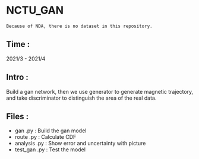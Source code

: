 # NCTU_GAN

```
Because of NDA, there is no dataset in this repository.
```

## Time : 
2021/3 - 2021/4
## Intro : 
Build a gan network, then we use generator to generate magnetic trajectory, and take discriminator to distinguish the area of the real data.


## Files : 
- gan .py : Build the gan model
- route .py : Calculate CDF
- analysis .py : Show error and uncertainty with picture
- test_gan .py : Test the model
